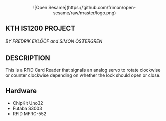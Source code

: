 <p align="center">![Open Sesame](https://github.com/frimon/open-sesame/raw/master/logo.png)

## KTH IS1200 PROJECT
###### BY FREDRIK EKLÖÖF and SIMON ÖSTERGREN </p>

## DESCRIPTION
This is a RFID Card Reader that signals an analog servo to rotate clockwise or counter clockwise
depending on whether the lock should open or close.

## Hardware
* ChipKit Uno32
* Futaba S3003
* RFID MFRC-552
